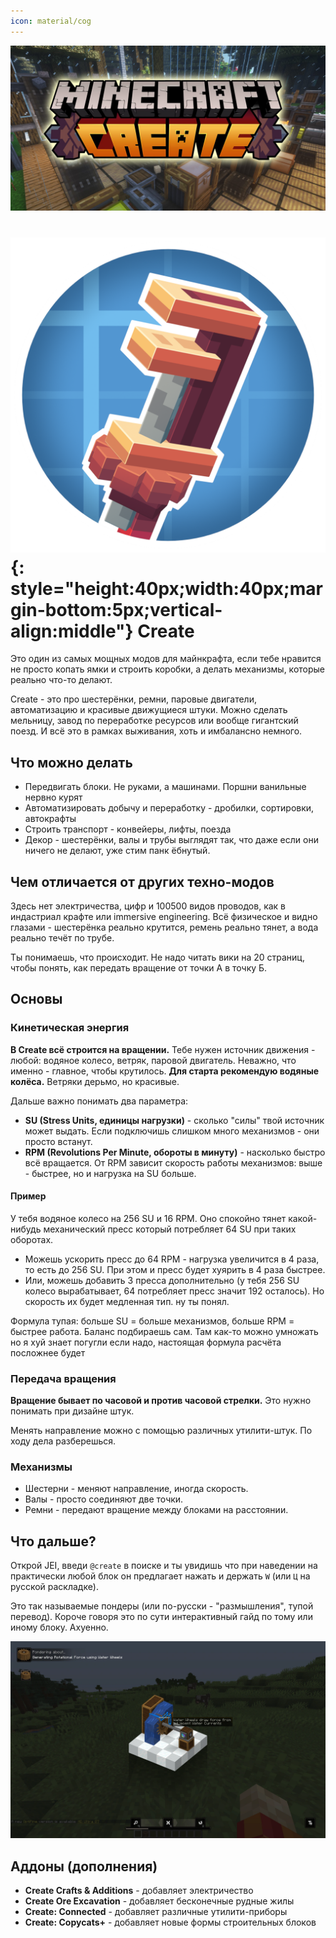 ```yaml
---
icon: material/cog
---
```


![](../../../assets/img/mods/create/Create-Mod-1.jpg)


# ![](../../../assets/img/mods/create/create-mod.png){: style="height:40px;width:40px;margin-bottom:5px;vertical-align:middle"} Create
Это один из самых мощных модов для майнкрафта, если тебе нравится не просто копать ямки и строить коробки, а делать механизмы, которые реально что-то делают.

Create - это про шестерёнки, ремни, паровые двигатели, автоматизацию и красивые движущиеся штуки. Можно сделать мельницу, завод по переработке ресурсов или вообще гигантский поезд. И всё это в рамках выживания, хоть и имбалансно немного.

## Что можно делать

- Передвигать блоки. Не руками, а машинами. Поршни ванильные нервно курят
- Автоматизировать добычу и переработку - дробилки, сортировки, автокрафты
- Строить транспорт - конвейеры, лифты, поезда 
- Декор - шестерёнки, валы и трубы выглядят так, что даже если они ничего не делают, уже стим панк ёбнутый.

## Чем отличается от других техно-модов

Здесь нет электричества, цифр и 100500 видов проводов, как в индастриал крафте или immersive engineering. 
Всё физическое и видно глазами - шестерёнка реально крутится, ремень реально тянет, а вода реально течёт по трубе.

Ты понимаешь, что происходит. Не надо читать вики на 20 страниц, чтобы понять, как передать вращение от точки А в точку Б.

## Основы
### Кинетическая энергия

**В Create всё строится на вращении.** Тебе нужен источник движения - любой: водяное колесо, ветряк, паровой двигатель. Неважно, что именно - главное, чтобы крутилось. 
**Для старта рекомендую водяные колёса.** Ветряки дерьмо, но красивые.

Дальше важно понимать два параметра:

- **SU (Stress Units, единицы нагрузки)** - сколько "силы" твой источник может выдать. Если подключишь слишком много механизмов - они просто встанут.
- **RPM (Revolutions Per Minute, обороты в минуту)** - насколько быстро всё вращается. От RPM зависит скорость работы механизмов: выше - быстрее, но и нагрузка на SU больше.

#### Пример

У тебя водяное колесо на 256 SU и 16 RPM. Оно спокойно тянет какой-нибудь механический пресс который потребляет 64 SU при таких оборотах.

- Можешь ускорить пресс до 64 RPM - нагрузка увеличится в 4 раза, то есть до 256 SU. При этом и пресс будет хуярить в 4 раза быстрее.
- Или, можешь добавить 3 пресса дополнительно (у тебя 256 SU колесо вырабатывает, 64 потребляет пресс значит 192 осталось). Но скорость их будет медленная тип. ну ты понял.

Формула тупая: больше SU = больше механизмов, больше RPM = быстрее работа. Баланс подбираешь сам. Там как-то можно умножать но я хуй знает погугли если надо, настоящая формула расчёта посложнее будет

### Передача вращения

**Вращение бывает по часовой и против часовой стрелки.** Это нужно понимать при дизайне штук.

Менять направление можно с помощью различных утилити-штук. По ходу дела разберешься.

### Механизмы

- Шестерни - меняют направление, иногда скорость.
- Валы - просто соединяют две точки.
- Ремни - передают вращение между блоками на расстоянии.

## Что дальше?

Открой JEI, введи `@create` в поиске и ты увидишь что при наведении на практически любой блок он предлагает нажать и держать `W` (или `Ц` на русской раскладке).

Это так называемые пондеры (или по-русски - "размышления", тупой перевод). Короче говоря это по сути интерактивный гайд по тому или иному блоку. Ахуенно.

![](../../../assets/img/mods/create/create-ponder.webp)

## Аддоны (дополнения)

- **Create Crafts & Additions** - добавляет электричество
- **Create Ore Excavation** - добавляет бесконечные рудные жилы
- **Create: Connected** - добавляет различные утилити-приборы
- **Create: Copycats+** - добавляет новые формы строительных блоков